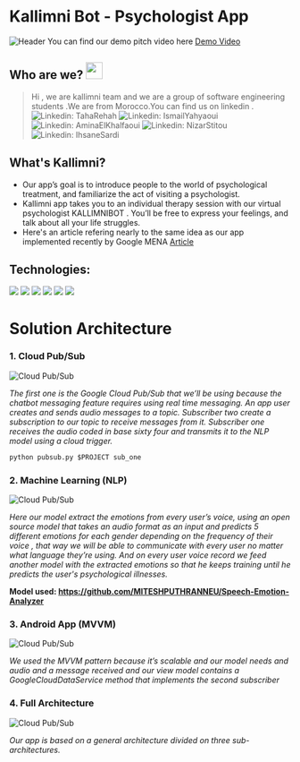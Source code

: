# Kallimni Bot - Psychologist App

![Header](https://github.com/taharh/Google_Solution_Challenge_2021-Kallimni_bot/blob/main/images/thumbnail.png?raw=true)
     You can find our demo pitch video here [Demo Video](https://youtu.be/g-tw0YFqrEI)

## Who are we? <img src="https://raw.githubusercontent.com/MartinHeinz/MartinHeinz/master/wave.gif" width="30px">
>Hi , we are kallimni team and we are a group of software engineering students .We are from Morocco.You can find us on linkedin .
![Linkedin: TahaRehah](https://img.shields.io/badge/-TahaRehah-blue?style=flat-square&logo=Linkedin&logoColor=white&link=https://www.linkedin.com/in/taharehah/)
![Linkedin: IsmailYahyaoui](https://img.shields.io/badge/-ismailyahyaoui-blue?style=flat-square&logo=Linkedin&logoColor=white&link=https://www.linkedin.com/in/ismail-yahyaoui-58979717a/)
![Linkedin: AminaElKhalfaoui](https://img.shields.io/badge/-AminaElKhalfaoui-blue?style=flat-square&logo=Linkedin&logoColor=white&link=https://www.linkedin.com/in/amina-el-khalfaoui-10b7411ba/)
![Linkedin: NizarStitou](https://img.shields.io/badge/-nizarst-blue?style=flat-square&logo=Linkedin&logoColor=white&link=https://www.linkedin.com/in/nizarst/)
![Linkedin: IhsaneSardi](https://img.shields.io/badge/-IhsaneSardi-blue?style=flat-square&logo=Linkedin&logoColor=white&link=https://www.linkedin.com/in/ihsane-sardi-a1104615a/)

## What's Kallimni?
* Our app’s goal is to introduce people to the world of psychological treatment, and familiarize the act of visiting a psychologist. 
* Kallimni app takes you to an individual therapy session with our virtual psychologist KALLIMNIBOT . You’ll be free to express your feelings, and talk about all your life struggles.
* Here's an article refering nearly to the same idea as our app implemented recently by Google MENA [Article](https://amp-thenationalnews-com.cdn.ampproject.org/c/s/amp.thenationalnews.com/lifestyle/wellbeing/google-assistant-now-provides-ai-powered-mental-health-support-to-arabic-speakers-1.1192581) 

## Technologies:
![](https://img.shields.io/badge/Platform-Google_Cloud-informational?style=flat&logo=Google-Cloud&logoColor=white&color=2bbc8a)
![](https://img.shields.io/badge/Platform-Android-informational?style=flat&logo=Android&logoColor=white&color=2bbc8a)
![](https://img.shields.io/badge/Library-TensorFlow-informational?style=flat&logo=TensorFlow&logoColor=white&color=2bbc8a)
![](https://img.shields.io/badge/Languages-Python-informational?style=flat&logo=Python&logoColor=white&color=2bbc8a)
![](https://img.shields.io/badge/Languages-Java-informational?style=flat&logo=Java&logoColor=white&color=2bbc8a)
![](https://img.shields.io/badge/Languages-Kotlin-informational?style=flat&logo=Kotlin&logoColor=white&color=2bbc8a)

# **Solution Architecture**
### **1. Cloud Pub/Sub**
![Cloud Pub/Sub](https://github.com/taharh/Google_Solution_Challenge_2021-Kallimni_bot/blob/main/images/Cloudpubsub.png?raw=true)

*The first one is the Google Cloud Pub/Sub that we’ll be using because
the chatbot messaging feature requires using real time messaging.
An app user creates and sends audio messages to a topic. 
Subscriber two create a subscription to our topic to receive messages from it.
 Subscriber one receives the audio coded in  base sixty four  and transmits it to the NLP model using a cloud trigger.*

 ```python
 python pubsub.py $PROJECT sub_one
 ```
 
### **2. Machine Learning (NLP)**
 ![Cloud Pub/Sub](https://github.com/taharh/Google_Solution_Challenge_2021-Kallimni_bot/blob/main/images/model.png?raw=true)
 
 *Here our model extract the emotions from every user’s voice, using an open source model that takes an audio format as an input and predicts 5 different emotions for each gender depending on the frequency of their voice , that way we will be able to communicate with every user no matter what language they’re using. And on every user voice record we feed another model with the extracted emotions so that he keeps training until he predicts the user's psychological illnesses.*

**Model used: https://github.com/MITESHPUTHRANNEU/Speech-Emotion-Analyzer** 

### **3. Android App (MVVM)**
 ![Cloud Pub/Sub](https://github.com/taharh/Google_Solution_Challenge_2021-Kallimni_bot/blob/main/images/mvvm.png?raw=true)
 
 *We used the MVVM pattern because it’s scalable and our model needs and audio and a message received and our view model contains a GoogleCloudDataService method that implements the second subscriber*
### **4. Full Architecture**
 ![Cloud Pub/Sub](https://github.com/taharh/Google_Solution_Challenge_2021-Kallimni_bot/blob/main/images/general.png?raw=true)
 
 *Our app is based on a general architecture divided on three 
sub-architectures.*


